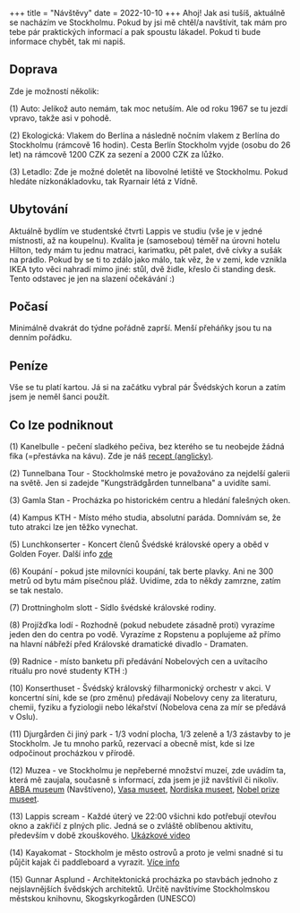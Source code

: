 +++
title = "Návštěvy"
date = 2022-10-10
+++
Ahoj! Jak asi tušíš, aktuálně se nacházím ve Stockholmu. Pokud by jsi mě chtěl/a navštívit, tak mám pro tebe pár praktických informací a pak spoustu lákadel. Pokud ti bude informace chybět, tak mi napiš.

## Doprava
Zde je možností několik:

(1) Auto: Jelikož auto nemám, tak moc netuším. Ale od roku 1967 se tu jezdí vpravo, takže asi v pohodě.

(2) Ekologická: Vlakem do Berlína a následně nočním vlakem z Berlína do Stockholmu (rámcově 16 hodin). Cesta Berlín Stockholm vyjde (osobu do 26 let) na rámcově 1200 CZK za sezení a 2000 CZK za lůžko.

(3) Letadlo: Zde je možné doletět na libovolné letiště ve Stockholmu. Pokud hledáte nízkonákladovku, tak Ryarnair létá z Vídně.

## Ubytování
Aktuálně bydlím ve studentské čtvrti Lappis ve studiu (vše je v jedné místnosti, až na koupelnu). Kvalita je (samosebou) téměř na úrovni hotelu Hilton, tedy mám tu jednu matraci, karimatku, pět palet, dvě cívky a sušák na prádlo. Pokud by se ti to zdálo jako málo, tak věz, že v zemi, kde vznikla IKEA tyto věci nahradí mimo jiné: stůl, dvě židle, křeslo či standing desk. Tento odstavec je jen na slazení očekávání :)

## Počasí
Minimálně dvakrát do týdne pořádně zaprší. Menší přeháňky jsou tu na denním pořádku.

## Peníze
Vše se tu platí kartou. Já si na začátku vybral pár Švédských korun a zatím jsem je neměl šanci použít.

## Co lze podniknout
(1) Kanelbulle - pečení sladkého pečiva, bez kterého se tu neobejde žádná fika (=přestávka na kávu). Zde je náš [recept (anglicky)](https://www.gimmesomeoven.com/swedish-cinnamon-buns-kanelbullar/).

(2) Tunnelbana Tour - Stockholmské metro je považováno za nejdelší galerii na světě. Jen si zadejde "Kungsträdgården tunnelbana" a uvidíte sami.

(3) Gamla Stan - Procházka po historickém centru a hledání falešných oken.

(4) Kampus KTH - Místo mého studia, absolutní paráda. Domnívám se, že tuto atrakci lze jen těžko vynechat.

(5) Lunchkonserter - Koncert členů Švédské královské opery a oběd v Golden Foyer. Další info [zde](https://www.operan.se/en/repertoire/lunchconcert/)

(6) Koupání - pokud jste milovníci koupání, tak berte plavky. Ani ne 300 metrů od bytu mám písečnou pláž. Uvidíme, zda to někdy zamrzne, zatím se tak nestalo.

(7) Drottningholm slott - Sídlo švédské královské rodiny.

(8) Projížďka lodí - Rozhodně (pokud nebudete zásadně proti) vyrazíme jeden den do centra po vodě. Vyrazíme z Ropstenu a poplujeme až přímo na hlavní nábřeží před Královské dramatické divadlo - Dramaten.

(9) Radnice - místo banketu při předávání Nobelových cen a uvítacího rituálu pro nové studenty KTH :)

(10) Konserthuset - Švédský královský filharmonický orchestr v akci. V koncertní síni, kde se (pro změnu) předávají Nobelovy ceny za literaturu, chemii, fyziku a fyziologii nebo lékařství (Nobelova cena za mír se předává v Oslu).

(11) Djurgården či jiný park - 1/3 vodní plocha, 1/3 zeleně a 1/3 zástavby to je Stockholm. Je tu mnoho parků, rezervací a obecně míst, kde si lze odpočinout procházkou v přírodě.

(12) Muzea - ve Stockholmu je nepřeberné množství muzeí, zde uvádím ta, která mě zaujala, současně s informací, zda jsem je již navštívil či nikoliv.
[ABBA museum](https://abbathemuseum.com/en) (Navštíveno),
[Vasa museet](https://www.vasamuseet.se/en),
[Nordiska museet](https://www.nordiskamuseet.se/en),
[Nobel prize museet](https://nobelprizemuseum.se/en/).

(13) Lappis scream - Každé úterý ve 22:00 všichni kdo potřebují otevřou okno a zakřičí z plných plic. Jedná se o zvláště oblíbenou aktivitu, především v době zkouškového. [Ukázkové video](https://www.kth.se/blogs/studentblog/2020/01/lappis-screams-and-treasures/)

(14) Kayakomat - Stockholm je město ostrovů a proto je velmi snadné si tu půjčit kajak či paddleboard a vyrazit. [Více info](https://www.kayakomat.com/)

(15) Gunnar Asplund - Architektonická procházka po stavbách jednoho z nejslavnějších švědských architektů. Určitě navštívíme Stockholmskou městskou knihovnu, Skogskyrkogården (UNESCO)
